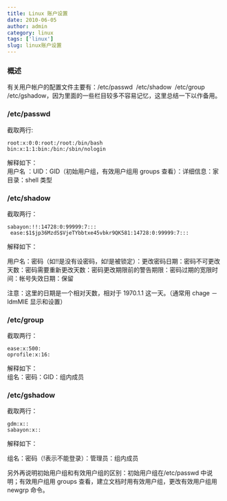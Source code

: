 ```yaml
---
title: Linux 账户设置
date: 2010-06-05
author: admin
category: linux
tags: ['linux']
slug: linux账户设置
---
```


### 概述

有关用户帐户的配置文件主要有：/etc/passwd  /etc/shadow  /etc/group
/etc/gshadow，因为里面的一些栏目较多不容易记忆，这里总结一下以作备用。

### /etc/passwd

截取两行:

    root:x:0:0:root:/root:/bin/bash
    bin:x:1:1:bin:/bin:/sbin/nologin

解释如下：  
用户名
：UID：GID（初始用户组，有效用户组用 groups 查看）：详细信息：家目录：shell 类型

### /etc/shadow

截取两行：

    sabayon:!!:14728:0:99999:7:::
     ease:$1$jp36MzdS$VjeTYbbtxe45vbkr9QK581:14728:0:99999:7:::

解释如下：

用户名：密码（如!!是没有设密码，如!是被锁定）：更改密码日期：密码不可更改天数：密码需要重新更改天数：密码更改期限前的警告期限：密码过期的宽限时间：帐号失效日期：保留

注意：这里的日期是一个相对天数，相对于 1970.1.1 这一天。（通常用 chage
－ldmMIE 显示和设置）

### /etc/group

截取两行：

    ease:x:500:
    oprofile:x:16:

解释如下：  
组名：密码：GID：组内成员

### /etc/gshadow

截取两行：

    gdm:x::
    sabayon:x::

解释如下：

组名：密码（!表示不能登录）：管理员：组内成员

另外再说明初始用户组和有效用户组的区别：初始用户组在/etc/passwd 中说明；有效用户组用 groups 查看，建立文档时用有效用户组，更改有效用户组用 newgrp 命令。
